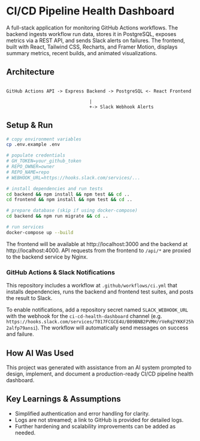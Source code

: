 # CI/CD Pipeline Health Dashboard

A full-stack application for monitoring GitHub Actions workflows. The backend ingests workflow run data, stores it in PostgreSQL, exposes metrics via a REST API, and sends Slack alerts on failures. The frontend, built with React, Tailwind CSS, Recharts, and Framer Motion, displays summary metrics, recent builds, and animated visualizations.


## Architecture

```

GitHub Actions API -> Express Backend -> PostgreSQL <- React Frontend

                               |
                               +-> Slack Webhook Alerts
```

## Setup & Run

```bash
# copy environment variables
cp .env.example .env

# populate credentials
# GH_TOKEN=your_github_token
# REPO_OWNER=owner
# REPO_NAME=repo
# WEBHOOK_URL=https://hooks.slack.com/services/...

# install dependencies and run tests
cd backend && npm install && npm test && cd ..
cd frontend && npm install && npm test && cd ..

# prepare database (skip if using docker-compose)
cd backend && npm run migrate && cd ..

# run services
docker-compose up --build
```

The frontend will be available at http://localhost:3000 and the backend at http://localhost:4000. API requests from the frontend
to `/api/*` are proxied to the backend service by Nginx.

### GitHub Actions & Slack Notifications

This repository includes a workflow at `.github/workflows/ci.yml` that installs dependencies, runs the backend and frontend test suites, and posts the result to Slack.

To enable notifications, add a repository secret named `SLACK_WEBHOOK_URL` with the webhook for the `ci-cd-health-dashboard` channel (e.g. `https://hooks.slack.com/services/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`). The workflow will automatically send messages on success and failure.

## How AI Was Used

This project was generated with assistance from an AI system prompted to design, implement, and document a production-ready CI/CD pipeline health dashboard.

## Key Learnings & Assumptions

- Simplified authentication and error handling for clarity.
- Logs are not streamed; a link to GitHub is provided for detailed logs.
- Further hardening and scalability improvements can be added as needed.
